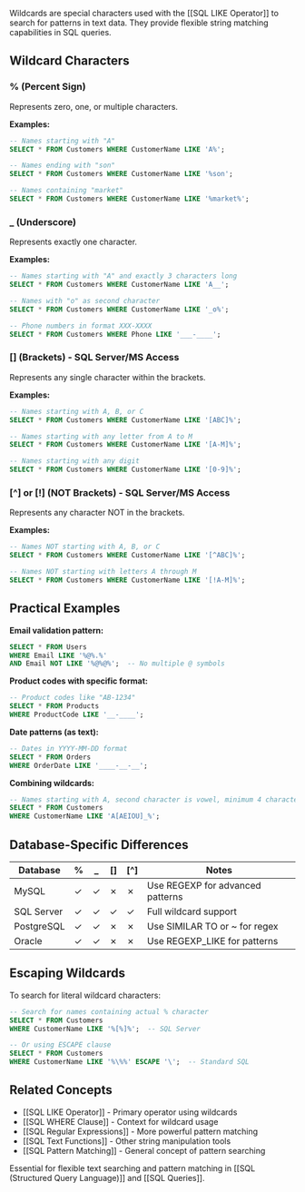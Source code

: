 Wildcards are special characters used with the [[SQL LIKE Operator]] to search for patterns in text data. They provide flexible string matching capabilities in SQL queries.

## Wildcard Characters

### % (Percent Sign)
Represents zero, one, or multiple characters.

**Examples:**
```sql
-- Names starting with "A"
SELECT * FROM Customers WHERE CustomerName LIKE 'A%';

-- Names ending with "son"  
SELECT * FROM Customers WHERE CustomerName LIKE '%son';

-- Names containing "market"
SELECT * FROM Customers WHERE CustomerName LIKE '%market%';
```

### _ (Underscore)
Represents exactly one character.

**Examples:**
```sql
-- Names starting with "A" and exactly 3 characters long
SELECT * FROM Customers WHERE CustomerName LIKE 'A__';

-- Names with "o" as second character
SELECT * FROM Customers WHERE CustomerName LIKE '_o%';

-- Phone numbers in format XXX-XXXX
SELECT * FROM Customers WHERE Phone LIKE '___-____';
```

### [] (Brackets) - SQL Server/MS Access
Represents any single character within the brackets.

**Examples:**
```sql
-- Names starting with A, B, or C
SELECT * FROM Customers WHERE CustomerName LIKE '[ABC]%';

-- Names starting with any letter from A to M
SELECT * FROM Customers WHERE CustomerName LIKE '[A-M]%';

-- Names starting with any digit
SELECT * FROM Customers WHERE CustomerName LIKE '[0-9]%';
```

### [^] or [!] (NOT Brackets) - SQL Server/MS Access
Represents any character NOT in the brackets.

**Examples:**
```sql
-- Names NOT starting with A, B, or C
SELECT * FROM Customers WHERE CustomerName LIKE '[^ABC]%';

-- Names NOT starting with letters A through M
SELECT * FROM Customers WHERE CustomerName LIKE '[!A-M]%';
```

## Practical Examples

**Email validation pattern:**
```sql
SELECT * FROM Users 
WHERE Email LIKE '%@%.%' 
AND Email NOT LIKE '%@%@%';  -- No multiple @ symbols
```

**Product codes with specific format:**
```sql
-- Product codes like "AB-1234"
SELECT * FROM Products 
WHERE ProductCode LIKE '__-____';
```

**Date patterns (as text):**
```sql
-- Dates in YYYY-MM-DD format
SELECT * FROM Orders 
WHERE OrderDate LIKE '____-__-__';
```

**Combining wildcards:**
```sql
-- Names starting with A, second character is vowel, minimum 4 characters
SELECT * FROM Customers 
WHERE CustomerName LIKE 'A[AEIOU]_%';
```

## Database-Specific Differences

| Database | % | _ | [] | [^] | Notes |
|----------|---|---|----|----|-------|
| MySQL | ✓ | ✓ | ✗ | ✗ | Use REGEXP for advanced patterns |
| SQL Server | ✓ | ✓ | ✓ | ✓ | Full wildcard support |
| PostgreSQL | ✓ | ✓ | ✗ | ✗ | Use SIMILAR TO or ~ for regex |
| Oracle | ✓ | ✓ | ✗ | ✗ | Use REGEXP_LIKE for patterns |

## Escaping Wildcards
To search for literal wildcard characters:

```sql
-- Search for names containing actual % character
SELECT * FROM Customers 
WHERE CustomerName LIKE '%[%]%';  -- SQL Server

-- Or using ESCAPE clause
SELECT * FROM Customers 
WHERE CustomerName LIKE '%\%%' ESCAPE '\';  -- Standard SQL
```

## Related Concepts
- [[SQL LIKE Operator]] - Primary operator using wildcards
- [[SQL WHERE Clause]] - Context for wildcard usage
- [[SQL Regular Expressions]] - More powerful pattern matching
- [[SQL Text Functions]] - Other string manipulation tools
- [[SQL Pattern Matching]] - General concept of pattern searching

Essential for flexible text searching and pattern matching in [[SQL (Structured Query Language)]] and [[SQL Queries]].

